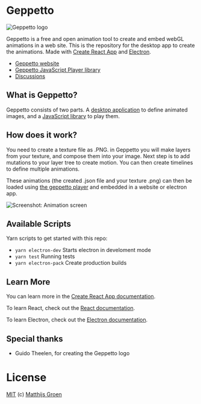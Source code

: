 # Geppetto

![Geppetto logo](./public/logo192.png)

Geppetto is a free and open animation tool to create and embed webGL animations in a web site. This is the repository for the desktop app to create the animations.
Made with [Create React App](https://github.com/facebook/create-react-app) and [Electron](https://electronjs.org/).

- [Geppetto website](https://geppetto.js.org/)
- [Geppetto JavaScript Player library](https://github.com/matthijsgroen/geppetto-player)
- [Discussions](https://github.com/matthijsgroen/geppetto/discussions)

## What is Geppetto?

Geppetto consists of two parts. A [desktop application](https://github.com/matthijsgroen/geppetto/releases/latest) to define animated images, and a [JavaScript library](https://github.com/matthijsgroen/geppetto-player) to play them.

## How does it work?

You need to create a texture file as .PNG. in Geppetto you will make layers from your texture, and compose them into your image. Next step is to add mutations to your layer tree to create motion. You can then create timelines to define multiple animations.

These animations (the created .json file and your texture .png) can then be loaded using [the geppetto player](https://github.com/matthijsgroen/geppetto-player) and embedded in a website or electron app.

![Screenshot: Animation screen](./screenshots/animation2.png)

## Available Scripts

Yarn scripts to get started with this repo:

- `yarn electron-dev` Starts electron in develoment mode
- `yarn test` Running tests
- `yarn electron-pack` Create production builds

## Learn More

You can learn more in the [Create React App documentation](https://facebook.github.io/create-react-app/docs/getting-started).

To learn React, check out the [React documentation](https://reactjs.org/).

To learn Electron, check out the [Electron documentation](https://electronjs.org/).

## Special thanks

- Guido Theelen, for creating the Geppetto logo

# License

[MIT](./LICENSE) (c) [Matthijs Groen](https://twitter.com/matthijsgroen)
